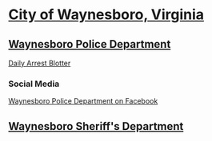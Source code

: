 # [City of Waynesboro, Virginia](https://www.waynesboro.va.us/)  

## [Waynesboro Police Department](https://www.waynesboro.va.us/155/Police-Department)  
[Daily Arrest Blotter](https://www.waynesboro.va.us/844/Daily-Arrest-Blotter)  
### Social Media
[Waynesboro Police Department on Facebook](https://www.facebook.com/wpdva/)  

## [Waynesboro Sheriff's Department](https://www.waynesboro.va.us/150/Sheriffs-Department)  

